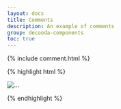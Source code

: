 ```yaml
---
layout: docs
title: Comments
description: An example of comments
group: decooda-components
toc: true
---
```

<div class="mb-3" style="max-width:50rem">
{% include comment.html %}
</div>

{% highlight html %}
<div class="card-body">
  <div class="d-inline-flex w-100">
    <img class="rounded-circle mr-1 align-self-start" src="..."  alt="...">
    <div class="d-inline-flex flex-column align-items-start justify-content-center ml-3">
      <span class="mb-1">
       <!-- Comment user -->
      </span>
      <p class="text-muted small mb-2">
       <!-- Comment date -->
      </p>
      <div class="p-3 comment bg-light rounded">
        <!-- Comment content -->
      </div>
    </div>
  </div>
</div>
{% endhighlight %}
